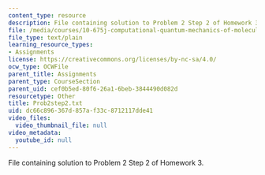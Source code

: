 ```yaml
---
content_type: resource
description: File containing solution to Problem 2 Step 2 of Homework 3.
file: /media/courses/10-675j-computational-quantum-mechanics-of-molecular-and-extended-systems-fall-2004/dc66c896367d857af33c8712117dde41_Prob2step2.txt
file_type: text/plain
learning_resource_types:
- Assignments
license: https://creativecommons.org/licenses/by-nc-sa/4.0/
ocw_type: OCWFile
parent_title: Assignments
parent_type: CourseSection
parent_uid: cef0b5ed-80f6-26a1-6beb-3844490d082d
resourcetype: Other
title: Prob2step2.txt
uid: dc66c896-367d-857a-f33c-8712117dde41
video_files:
  video_thumbnail_file: null
video_metadata:
  youtube_id: null
---
```

File containing solution to Problem 2 Step 2 of Homework 3.